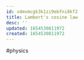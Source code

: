 ```yaml
---
id: x4mvmcgk3k1zi9ebfni8kf2
title: Lambert's cosine law
desc: ''
updated: 1654530811972
created: 1654530811972
---
```

#physics 
